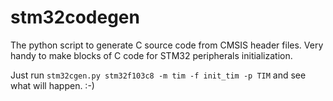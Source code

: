 # stm32codegen

The python script to generate C source code from CMSIS header files. Very handy to make blocks of C code for STM32 peripherals initialization.

Just run `stm32cgen.py stm32f103c8 -m tim -f init_tim -p TIM` and see what will happen. :-)
